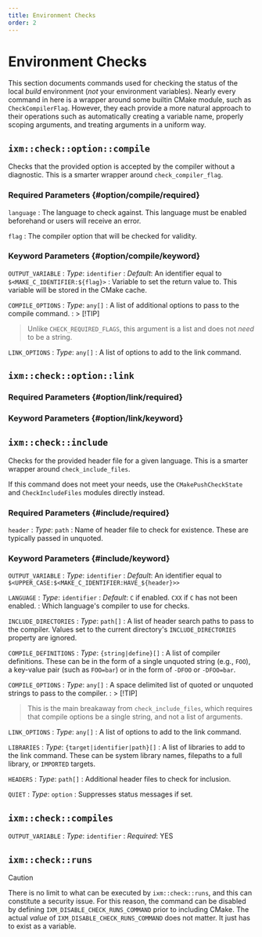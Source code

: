 ```yaml
---
title: Environment Checks
order: 2
---
```


# Environment Checks

This section documents commands used for checking the status of the local
*build* environment (*not* your environment variables). Nearly every command in
here is a wrapper around some builtin CMake module, such as
`CheckCompilerFlag`. However, they each provide a more natural approach to
their operations such as automatically creating a variable name, properly
scoping arguments, and treating arguments in a uniform way.

## `ixm::check::option::compile`

Checks that the provided option is accepted by the compiler without a
diagnostic. This is a smarter wrapper around `check_compiler_flag`.

### Required Parameters {#option/compile/required}

`language`
: The language to check against. This language must be enabled beforehand or
  users will receive an error.

`flag`
: The compiler option that will be checked for validity.


### Keyword Parameters {#option/compile/keyword}

`OUTPUT_VARIABLE`
: *Type*: `identifier`
: *Default*: An identifier equal to `$<MAKE_C_IDENTIFIER:${flag}>`
: Variable to set the return value to. This variable will be stored in the
  CMake cache.

`COMPILE_OPTIONS`
: *Type*: `any[]`
: A list of additional options to pass to the compile command.
: > [!TIP]
  > Unlike `CHECK_REQUIRED_FLAGS`, this argument is a list and does not *need*
> to be a string.

`LINK_OPTIONS`
: *Type*: `any[]`
: A list of options to add to the link command.

## `ixm::check::option::link`

### Required Parameters {#option/link/required}

### Keyword Parameters {#option/link/keyword}

## `ixm::check::include`

Checks for the provided header file for a given language. This is a smarter
wrapper around `check_include_files`.

If this command does not meet your needs, use the `CMakePushCheckState` and
`CheckIncludeFiles` modules directly instead.

### Required Parameters {#include/required}

`header`
: *Type*: `path`
: Name of header file to check for existence. These are typically passed in
  unquoted.

### Keyword Parameters {#include/keyword}

`OUTPUT_VARIABLE`
: *Type*: `identifier`
: *Default*: An identifier equal to `$<UPPER_CASE:$<MAKE_C_IDENTIFIER:HAVE_${header}>>`

`LANGUAGE`
: *Type*: `identifier`
: *Default*: `C` if enabled. `CXX` if `C` has not been enabled.
: Which language's compiler to use for checks.

`INCLUDE_DIRECTORIES`
: *Type*: `path[]`
: A list of header search paths to pass to the compiler. Values set to the
  current directory's `INCLUDE_DIRECTORIES` property are ignored.

`COMPILE_DEFINITIONS`
: *Type*: `{string|define}[]`
: A list of compiler definitions. These can be in the form of a single unquoted
  string (e.g., `FOO`), a key-value pair (such as `FOO=bar`) or in the form of
  `-DFOO` or `-DFOO=bar`.

`COMPILE_OPTIONS`
: *Type*: `any[]`
: A space delimited list of quoted or unquoted strings to pass to the compiler.
: > [!TIP]
  > This is the main breakaway from `check_include_files`, which requires that
  > compile options be a single string, and not a list of arguments.

`LINK_OPTIONS`
: *Type*: `any[]`
: A list of options to add to the link command.

`LIBRARIES`
: *Type*: `{target|identifier|path}[]`
: A list of libraries to add to the link command. These can be system library
  names, filepaths to a full library, or `IMPORTED` targets.

`HEADERS`
: *Type*: `path[]`
: Additional header files to check for inclusion.

`QUIET`
: *Type*: `option`
: Suppresses status messages if set.

## `ixm::check::compiles`

`OUTPUT_VARIABLE`
: *Type*: `identifier`
: *Required*: YES

## `ixm::check::runs`

> [!CAUTION]
> There is no limit to what can be executed by `ixm::check::runs`, and this can
> constitute a security issue. For this reason, the command can be disabled by
> defining `IXM_DISABLE_CHECK_RUNS_COMMAND` prior to including CMake. The
> actual *value* of `IXM_DISABLE_CHECK_RUNS_COMMAND` does not matter. It just
> has to exist as a variable.
